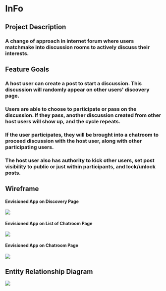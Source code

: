 # InFo
## Project Description
### A change of approach in internet forum where users matchmake into discussion rooms to actively discuss their interests.

## Feature Goals
### A host user can create a post to start a discussion. This discussion will randomly appear on other users' discovery page.
### Users are able to choose to participate or pass on the discussion. If they pass, another discussion created from other host users will show up, and the cycle repeats.
### If the user participates, they will be brought into a chatroom to proceed discussion with the host user, along with other participating users.
### The host user also has authority to kick other users, set post visibility to public or just within participants, and lock/unlock posts.


## Wireframe

#### Envisioned App on Discovery Page
<img src="../screenshots/WF1.png">

#### Envisioned App on List of Chatroom Page
<img src="../screenshots/WF2.png">

#### Envisioned App on Chatroom Page
<img src="../screenshots/WF3.png">



## Entity Relationship Diagram
<img src="../screenshots/ERD.png">
